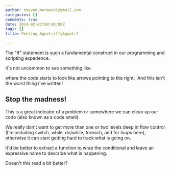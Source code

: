 ```yaml
---
author: steven.murawski@gmail.com
categories: []
comments: true
date: 2014-02-01T00:00:00Z
tags: []
title: Feeling &quot;iffy&quot;?

---
```


The "if" statement is such a fundamental construct in our programming and scripting experience.


It's not uncommon to see something like&nbsp;

 
   <script src="https://gist.github.com/smurawski/5b58ae56c14976b898ef.js"></script>
 



where the code starts to look like arrows pointing to the right. &nbsp;And this isn't the worst thing I've written!


## Stop the madness!



This is a great indicator of a problem or somewhere we can clean up our code (also known as a code smell).


We really don't want to get more than one or two levels deep in flow control (I'm including switch, while, do/while, foreach, and for loops here), otherwise it can start getting hard to track what is going on.


It'd be better to extract a function to wrap the conditional and leave an expressive name to describe what is happening.


Doesn't this read a bit better?

 
   <script src="https://gist.github.com/smurawski/9c980a11471ee1de7c4f.js"></script>

